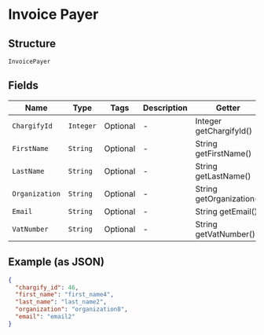 
# Invoice Payer

## Structure

`InvoicePayer`

## Fields

| Name | Type | Tags | Description | Getter | Setter |
|  --- | --- | --- | --- | --- | --- |
| `ChargifyId` | `Integer` | Optional | - | Integer getChargifyId() | setChargifyId(Integer chargifyId) |
| `FirstName` | `String` | Optional | - | String getFirstName() | setFirstName(String firstName) |
| `LastName` | `String` | Optional | - | String getLastName() | setLastName(String lastName) |
| `Organization` | `String` | Optional | - | String getOrganization() | setOrganization(String organization) |
| `Email` | `String` | Optional | - | String getEmail() | setEmail(String email) |
| `VatNumber` | `String` | Optional | - | String getVatNumber() | setVatNumber(String vatNumber) |

## Example (as JSON)

```json
{
  "chargify_id": 46,
  "first_name": "first_name4",
  "last_name": "last_name2",
  "organization": "organization8",
  "email": "email2"
}
```

